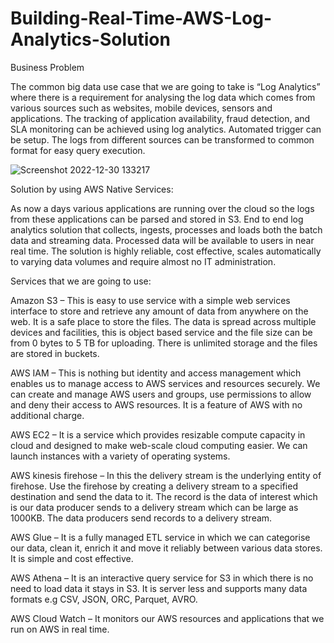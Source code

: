 # Building-Real-Time-AWS-Log-Analytics-Solution
Business Problem

The common big data use case that we are going to take is “Log Analytics” where there is a requirement for analysing the log data which comes from various sources such as websites, mobile devices, sensors and applications. The tracking of application availability, fraud detection, and SLA monitoring can be achieved using log analytics. Automated trigger can be setup. The logs from different sources can be transformed to common format for easy query execution.

![Screenshot 2022-12-30 133217](https://user-images.githubusercontent.com/106943371/210048153-22b1f0d7-9a5b-44ff-9353-ae8914605464.jpg)

Solution by using AWS Native Services:

As now a days various applications are running over the cloud so the logs from these applications can be parsed and stored in S3. End to end log analytics solution that collects, ingests, processes and loads both the batch data and streaming data. Processed data will be available to users in near real time. The solution is highly reliable, cost effective, scales automatically to varying data volumes and require almost no IT administration.

Services that we are going to use:

Amazon S3 – This is easy to use service with a simple web services interface to store and retrieve any amount of data from anywhere on the web. It is a safe place to store the files. The data is spread across multiple devices and facilities, this is object based service and the file size can be from 0 bytes to 5 TB for uploading. There is unlimited storage and the files are stored in buckets.

AWS IAM – This is nothing but identity and access management which enables us to manage access to AWS services and resources securely. We can create and manage AWS users and groups, use permissions to allow and deny their access to AWS resources. It is a feature of AWS with no additional charge.

AWS EC2 – It is a service which provides resizable compute capacity in cloud and designed to make web-scale cloud computing easier. We can launch instances with a variety of operating systems.

AWS kinesis firehose – In this the delivery stream is the underlying entity of firehose. Use the firehose by creating a delivery stream to a specified destination and send the data to it. The record is the data of interest which is our data producer sends to a delivery stream which can be large as 1000KB. The data producers send records to a delivery stream.

AWS Glue – It is a fully managed ETL service in which we can categorise our data, clean it, enrich it and move it reliably between various data stores. It is simple and cost effective.

AWS Athena – It is an interactive query service for S3 in which there is no need to load data it stays in S3. It is server less and supports many data formats e.g CSV, JSON, ORC, Parquet, AVRO.

AWS Cloud Watch – It monitors our AWS resources and applications that we run on AWS in real time.
